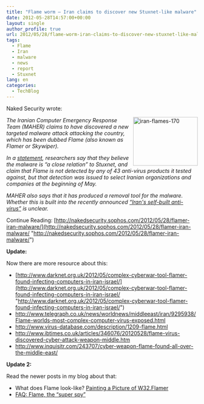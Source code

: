 ```yaml
---
title: "Flame worm – Iran claims to discover new Stuxnet-like malware"
date: 2012-05-28T14:57:00+00:00
layout: single
author_profile: true
url: 2012/05/28/flame-worm-iran-claims-to-discover-new-stuxnet-like-malware/
tags:
  - Flame
  - Iran
  - malware
  - news
  - report
  - Stuxnet
lang: en
categories: 
  - TechBlog
---
```

Naked Security wrote:

[<img title="iran-flames-170" border="0" alt="iran-flames-170" align="right" src="http://lh3.ggpht.com/-H7i2lfAgAmg/T8OLWPeXIYI/AAAAAAAAGHk/Js_udYnFn9k/iran-flames-170_thumb.jpg?imgmax=800" width="170" height="128" />](http://lh4.ggpht.com/-QohaM1XK7OA/T8OLUDmIspI/AAAAAAAAGHc/ZGu8EXRoFUQ/s1600-h/iran-flames-170%25255B2%25255D.jpg)_The Iranian Computer Emergency Response Team (MAHER) claims to have discovered a new targeted malware attack attacking the country, which has been dubbed Flame (also known as Flamer or Skywiper)._ 

_In a_ [_statement_](http://www.certcc.ir/index.php?name=news&file=article&sid=1894)_, researchers say that they believe the malware is “a close relation” to Stuxnet, and claim that Flame is not detected by any of 43 anti-virus products it tested against, but that detection was issued to select Iranian organizations and companies at the beginning of May._ 

_MAHER also says that it has produced a removal tool for the malware. Whether this is built into the recently announced_ <a href="/2012/05/iran-makes-its-own-anti-virus-software.html" target="_blank"><em>“Iran's self-built anti-virus”</em></a> _is unclear._ 

Continue Reading: [http://nakedsecurity.sophos.com/2012/05/28/flamer-iran-malware/](http://nakedsecurity.sophos.com/2012/05/28/flamer-iran-malware/ "http://nakedsecurity.sophos.com/2012/05/28/flamer-iran-malware/") 

**Update:**

Now there are more resource about this:

  * [http://www.darknet.org.uk/2012/05/complex-cyberwar-tool-flamer-found-infecting-computers-in-iran-israel/](http://www.darknet.org.uk/2012/05/complex-cyberwar-tool-flamer-found-infecting-computers-in-iran-israel/ "http://www.darknet.org.uk/2012/05/complex-cyberwar-tool-flamer-found-infecting-computers-in-iran-israel/") 
  * <http://www.telegraph.co.uk/news/worldnews/middleeast/iran/9295938/Flame-worlds-most-complex-computer-virus-exposed.html> 
  * <http://www.virus-database.com/description/1209-flame.html> 
  * <http://www.ibtimes.co.uk/articles/346076/20120528/flame-virus-discovered-cyber-attack-weapon-middle.htm> 
  * <http://www.inquisitr.com/243707/cyber-weapon-flame-found-all-over-the-middle-east/> 

**Update 2:**

Read the newer posts in my blog about that:

  * What does Flame look-like? <a href="/2012/05/painting-picture-of-w32flamer.html" target="_blank">Painting a Picture of W32.Flamer</a> 
  * <a href="/2012/05/faq-flame-spy.html" target="_blank">FAQ: Flame, the “super spy”</a>